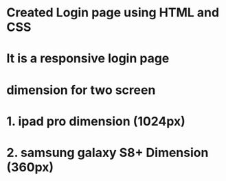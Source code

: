 # Created Login page using HTML and CSS
# It is a responsive login page 
# dimension for two screen 
# 1. ipad pro dimension (1024px)
# 2. samsung galaxy S8+ Dimension (360px)